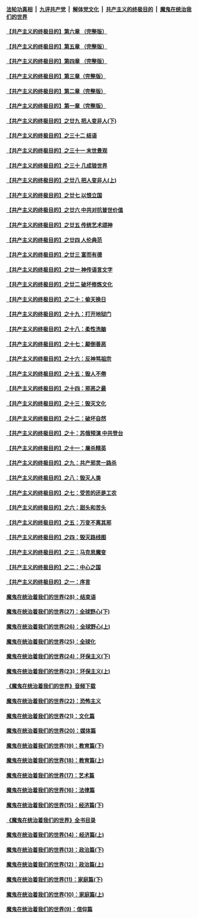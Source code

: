 ####  [法轮功真相](../../../../basic/blob/master/README.md?t=03131102) &nbsp;|&nbsp; [九评共产党](../../../../9ping.md/blob/master/README.md?t=03131102) &nbsp;|&nbsp; [解体党文化](../../../../jtdwh.md/blob/master/README.md?t=03131102)  &nbsp;|&nbsp; [共产主义的终极目的](../../../../gczydzjmd.md/blob/master/README.md?t=03131102) &nbsp;|&nbsp; [魔鬼在统治我们的世界](../../../../mgztzwmdsj.md/blob/master/README.md?t=03131102) 

#### [【共产主义的终极目的】第六章 （完整版）](../pages/nsc422/n11428913.md?t=03131102) 

#### [【共产主义的终极目的】第五章 （完整版）](../pages/nsc422/n11428912.md?t=03131102) 

#### [【共产主义的终极目的】第四章 （完整版）](../pages/nsc422/n11428907.md?t=03131102) 

#### [【共产主义的终极目的】第三章（完整版）](../pages/nsc422/n11428848.md?t=03131102) 

#### [【共产主义的终极目的】第二章（完整版）](../pages/nsc422/n11428831.md?t=03131102) 

#### [【共产主义的终极目的】第一章（完整版）](../pages/nsc422/n11417651.md?t=03131102) 

#### [【共产主义的终极目的】之廿九 把人变非人(下)](../pages/nsc422/n11344140.md?t=03131102) 

#### [【共产主义的终极目的】之三十二 结语](../pages/nsc422/n11360535.md?t=03131102) 

#### [【共产主义的终极目的】之三十一 末世景观](../pages/nsc422/n11351129.md?t=03131102) 

#### [【共产主义的终极目的】之三十 几成狼世界](../pages/nsc422/n11348280.md?t=03131102) 

#### [【共产主义的终极目的】之廿八 把人变非人(上)](../pages/nsc422/n11340492.md?t=03131102) 

#### [【共产主义的终极目的】之廿七 以恨立国](../pages/nsc422/n11336944.md?t=03131102) 

#### [【共产主义的终极目的】之廿六 中共对抗普世价值](../pages/nsc422/n11324785.md?t=03131102) 

#### [【共产主义的终极目的】之廿五 传统艺术颂神](../pages/nsc422/n11296396.md?t=03131102) 

#### [【共产主义的终极目的】之廿四 人伦典范](../pages/nsc422/n11296397.md?t=03131102) 

#### [【共产主义的终极目的】之廿三 富而有德](../pages/nsc422/n11283598.md?t=03131102) 

#### [【共产主义的终极目的】之廿一 神传语言文字](../pages/nsc422/n11263265.md?t=03131102) 

#### [【共产主义的终极目的】之廿二 破坏修炼文化](../pages/nsc422/n11245728.md?t=03131102) 

#### [【共产主义的终极目的】之二十：偷天换日](../pages/nsc422/n11238846.md?t=03131102) 

#### [【共产主义的终极目的】之十九：打开地狱门](../pages/nsc422/n11206376.md?t=03131102) 

#### [【共产主义的终极目的】之十八：柔性洗脑](../pages/nsc422/n11199994.md?t=03131102) 

#### [【共产主义的终极目的】之十七：颠倒善恶](../pages/nsc422/n11179782.md?t=03131102) 

#### [【共产主义的终极目的】之十六：反神骂祖宗](../pages/nsc422/n11166798.md?t=03131102) 

#### [【共产主义的终极目的】之十五：毁人不倦](../pages/nsc422/n11166792.md?t=03131102) 

#### [【共产主义的终极目的】之十四：邪恶之最](../pages/nsc422/n11150249.md?t=03131102) 

#### [【共产主义的终极目的】之十三：毁灭文化](../pages/nsc422/n11135227.md?t=03131102) 

#### [【共产主义的终极目的】之十二：破坏自然](../pages/nsc422/n11135214.md?t=03131102) 

#### [【共产主义的终极目的】之十：苏俄预演 中共登台](../pages/nsc422/n11118424.md?t=03131102) 

#### [【共产主义的终极目的】之十一：屠杀精英](../pages/nsc422/n11118442.md?t=03131102) 

#### [【共产主义的终极目的】之九：共产邪灵一路杀](../pages/nsc422/n11114139.md?t=03131102) 

#### [【共产主义的终极目的】之八：毁灭人类](../pages/nsc422/n11108503.md?t=03131102) 

#### [【共产主义的终极目的】之七：受苦的还是工农](../pages/nsc422/n11101809.md?t=03131102) 

#### [【共产主义的终极目的】之六：甜头和苦头](../pages/nsc422/n11096971.md?t=03131102) 

#### [【共产主义的终极目的】之五：万变不离其邪](../pages/nsc422/n11091285.md?t=03131102) 

#### [【共产主义的终极目的】之四：毁灭路线图](../pages/nsc422/n11086284.md?t=03131102) 

#### [【共产主义的终极目的】之三：马克思魔变](../pages/nsc422/n11061941.md?t=03131102) 

#### [【共产主义的终极目的】之二：中心之国](../pages/nsc422/n11047728.md?t=03131102) 

#### [【共产主义的终极目的】之一：序言](../pages/nsc422/n11086077.md?t=03131102) 

#### [魔鬼在统治着我们的世界(28)：结束语](../pages/nsc422/n10936246.md?t=03131102) 

#### [魔鬼在统治着我们的世界(27)：全球野心(下)](../pages/nsc422/n10928319.md?t=03131102) 

#### [魔鬼在统治着我们的世界(26)：全球野心(上)](../pages/nsc422/n10900318.md?t=03131102) 

#### [魔鬼在统治着我们的世界(25)：全球化](../pages/nsc422/n10788205.md?t=03131102) 

#### [魔鬼在统治着我们的世界(24)：环保主义(下)](../pages/nsc422/n10695307.md?t=03131102) 

#### [魔鬼在统治着我们的世界(23)：环保主义(上)](../pages/nsc422/n10688613.md?t=03131102) 

#### [《魔鬼在统治着我们的世界》音频下载](../pages/nsc422/n10635553.md?t=03131102) 

#### [魔鬼在统治着我们的世界(22)：恐怖主义](../pages/nsc422/n10614727.md?t=03131102) 

#### [魔鬼在统治着我们的世界(21)：文化篇](../pages/nsc422/n10597706.md?t=03131102) 

#### [魔鬼在统治着我们的世界(20)：媒体篇](../pages/nsc422/n10586579.md?t=03131102) 

#### [魔鬼在统治着我们的世界(19)：教育篇(下)](../pages/nsc422/n10564808.md?t=03131102) 

#### [魔鬼在统治着我们的世界(18)：教育篇(上)](../pages/nsc422/n10526970.md?t=03131102) 

#### [魔鬼在统治着我们的世界(17)：艺术篇](../pages/nsc422/n10499093.md?t=03131102) 

#### [魔鬼在统治着我们的世界(16)：法律篇](../pages/nsc422/n10485969.md?t=03131102) 

#### [魔鬼在统治着我们的世界(15)：经济篇(下)](../pages/nsc422/n10469975.md?t=03131102) 

#### [《魔鬼在统治着我们的世界》全书目录](../pages/nsc422/n10464261.md?t=03131102) 

#### [魔鬼在统治着我们的世界(14)：经济篇(上)](../pages/nsc422/n10457370.md?t=03131102) 

#### [魔鬼在统治着我们的世界(13)：政治篇(下)](../pages/nsc422/n10448270.md?t=03131102) 

#### [魔鬼在统治着我们的世界(12)：政治篇(上)](../pages/nsc422/n10444576.md?t=03131102) 

#### [魔鬼在统治着我们的世界(11)：家庭篇(下)](../pages/nsc422/n10440961.md?t=03131102) 

#### [魔鬼在统治着我们的世界(10)：家庭篇(上)](../pages/nsc422/n10435448.md?t=03131102) 

#### [魔鬼在统治着我们的世界(9)：信仰篇](../pages/nsc422/n10432159.md?t=03131102) 

